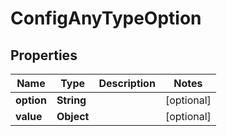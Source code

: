 
# ConfigAnyTypeOption

## Properties
Name | Type | Description | Notes
------------ | ------------- | ------------- | -------------
**option** | **String** |  |  [optional]
**value** | **Object** |  |  [optional]



